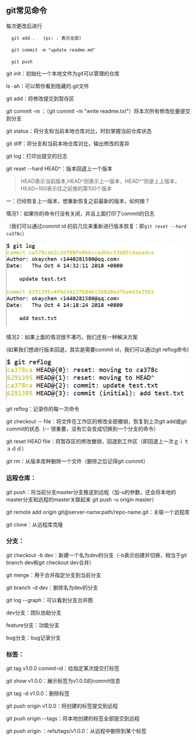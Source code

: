 ## git常见命令

每次更改后进行
``` 
  git add .   (ps: . 表示全部)
  
  git commit -m "update readme.md"

  git push  
```

git  init：初始化一个本地文件为git可以管理的仓库

ls -ah：可以帮你看到隐藏的.git文件

git  add：将修改提交到暂存区

git  commit -m <message>：（git  commit -m "write readme.txt"）将本次所有修改批量提交到分支

git status：将分支和当前本地仓库对比，时刻掌握当前仓库状态

git diff：将分支和当前本地仓库对比，输出修改的差异

git log：打印出提交的日志

git reset --hard HEAD^：版本回退上一个版本
> HEAD表示当前版本,HEAD^则表示上一版本，HEAD^^则是上上版本，HEAD~100表示往之前推的第100个版本

一：已经恢复上一版本，想重新恢复之前最新的版本，如何做？

情况1：如果你的命令行没有关闭，并且上面打印了commit的日志

（我们可以通过commit id 的前几位来重新进行版本恢复：即`git reset --hard  ca378c`）
					
![](./images/1.png)
                  
情况2：如果上面的情况很不凑巧，我们还有一种解决方案

 (如果我们想进行版本回退，其实是需要commit id，我们可以通过git reflog命令)
                  
![](./images/2.png)
				  
git reflog：记录你的每一次命令

git checkout -- file：将文件在工作区的修改全部撤销，恢复到上次git add或git commit的状态（-- 很重要，没有它会变成切换到一个分支的命令）

git reset HEAD file：将暂存区的修改撤销，回退到工作区（即回退上一次ｇｉｔ　ａｄｄ）

git rm：从版本库种删除一个文件（删除之后记得git commit）

### 远程仓库：
    
   git  push：将当前分支master分支推送到远程（加-u的参数，还会将本地的master分支和远程的master关联起来 git  push  -u origin master）
    
   git remote add origin git@server-name:path/repo-name.git：关联一个远程库
    
   git clone：从远程库克隆
   
### 分支：  
  
  git checkout -b dev：新建一个名为dev的分支（-b表示创建并切换，相当于git branch dev和git checkout dev合并）
  
  git merge：用于合并指定分支到当前分支
  
  git branch -d dev：删除名为dev的分支
  
  git log --graph：可以看到分支合并图
 
  dev分支：团队协助分支
  
  feature分支：功能分支
  
  bug分支：bug记录分支

### 标签：

  git tag v1.0.0 commit-id：给指定某次提交打标签
  
  git show v1.0.0：展示标签为v1.0.0的commit信息
  
  git tag -d v1.0.0：删除标签
  
  git push origin v1.0.0：将创建的标签提交到远程
  
  git push origin --tags：将本地创建的标签全部提交到远程
  
  git push origin ：refs/tags/v1.0.0：从远程中删除到某个标签

